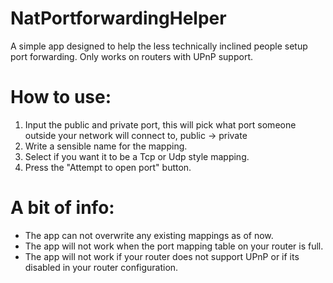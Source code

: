# NatPortforwardingHelper
A simple app designed to help the less technically inclined people setup port forwarding. Only works on routers with UPnP support.

# How to use:
  1. Input the public and private port, this will pick what port someone outside your network will connect to, public -> private
  2. Write a sensible name for the mapping.
  3. Select if you want it to be a Tcp or Udp style mapping.
  4. Press the "Attempt to open port" button.
 
# A bit of info:
  * The app can not overwrite any existing mappings as of now.
  * The app will not work when the port mapping table on your router is full.
  * The app will not work if your router does not support UPnP or if its disabled in your router configuration.
